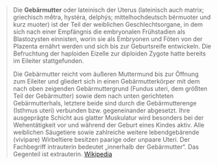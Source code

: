 > Die **Gebärmutter** oder lateinisch der Uterus (lateinisch auch matrix; griechisch mḗtra, hystéra, delphýs; mittelhochdeutsch bërmuoter und kurz muoter) ist der Teil der weiblichen Geschlechtsorgane, in dem sich nach einer Empfängnis die embryonalen Frühstadien als Blastozysten einnisten, worin sie als Embryonen und Föten von der Plazenta ernährt werden und sich bis zur Geburtsreife entwickeln.  Die Befruchtung der haploiden Eizelle zur diploiden Zygote hatte bereits im Eileiter stattgefunden.
>
> Die Gebärmutter reicht vom äußeren Muttermund bis zur Öffnung zum Eileiter und gliedert sich in einen Gebärmutterkörper mit dem nach oben zeigenden Gebärmuttergrund (Fundus uteri, dem größten Teil der Gebärmutter) sowie dem nach unten gerichteten Gebärmutterhals, letztere beide sind durch die Gebärmutterenge (Isthmus uteri) verbunden bzw. gegeneinander abgesetzt. Ihre ausgeprägte Schicht aus glatter Muskulatur wird besonders bei der Wehentätigkeit vor und während der Geburt eines Kindes aktiv.
> Alle weiblichen Säugetiere sowie zahlreiche weitere lebendgebärende (vivipare) Wirbeltiere besitzen paarige oder unpaare Uteri.
> Der Fachbegriff intrauterin bedeutet „innerhalb der Gebärmutter“. Das Gegenteil ist extrauterin.
> [Wikipedia](https://de.wikipedia.org/wiki/Geb%C3%A4rmutter)